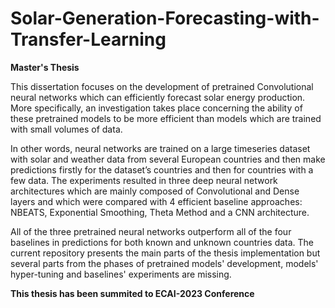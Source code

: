 # Solar-Generation-Forecasting-with-Transfer-Learning
**Master's Thesis**

This dissertation focuses on the development of pretrained Convolutional neural networks which can efficiently forecast solar energy production. More specifically, an investigation takes place concerning the ability of these pretrained models to be more efficient than models which are trained with small volumes of data.

In other words, neural networks are trained on a large timeseries dataset with solar and weather data from several European countries and then make predictions firstly for the dataset’s countries and then for countries with a few data. The experiments resulted in three deep neural network architectures which are mainly composed of Convolutional and Dense layers and which were compared with 4 efficient baseline approaches: NBEATS, Exponential Smoothing, Theta Method and a CNN architecture.

All of the three pretrained neural networks outperform all of the four baselines in predictions for both known and unknown countries data. The current repository presents the main parts of the thesis implementation but several parts from the phases of pretrained models' development, models' hyper-tuning and baselines' experiments are missing.

**This thesis has been summited to ECAI-2023 Conference**
